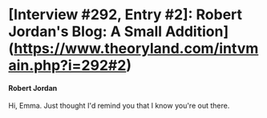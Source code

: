# [Interview #292, Entry #2]: Robert Jordan's Blog: A Small Addition](https://www.theoryland.com/intvmain.php?i=292#2)

#### Robert Jordan

Hi, Emma. Just thought I'd remind you that I know you're out there.

